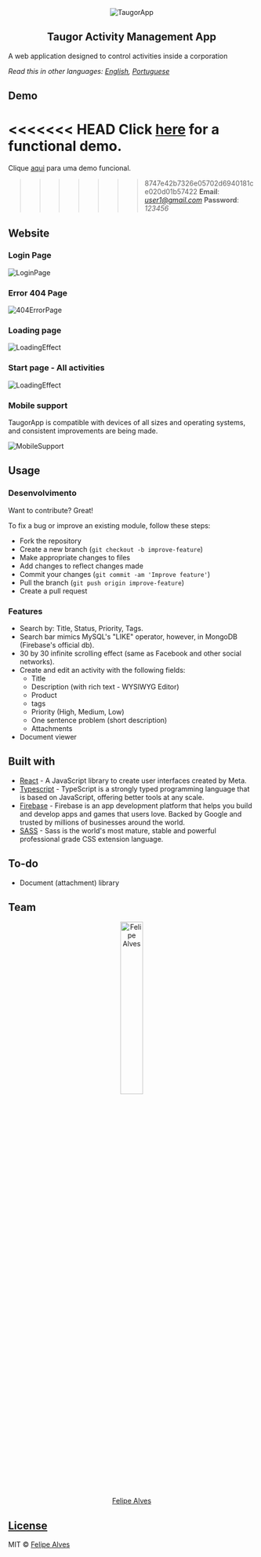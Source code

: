 <div align="center">
    <img 
        src="src/media/blue-taugor-logo.png"
        alt="TaugorApp"
    />
    <h2>Taugor Activity Management App</h2>
</div>
<p>
    A web application designed to control activities inside a corporation
</p>

<p>
    <i>Read this in other languages: <a href="README.md">English</a>, <a href="README.pt.md">Portuguese</a></i>
</p>

## Demo
<<<<<<< HEAD
Click [here](https://felipe1234-dev.github.io/taugor-app/#/login) for a functional demo.
=======
Clique [aqui](https://felipe1234-dev.github.io/taugor-app/#/login) para uma demo funcional.
>>>>>>> 8747e42b7326e05702d6940181ce020d01b57422
<b>Email</b>: <i>user1@gmail.com</i>
<b>Password</b>: <i>123456</i>


## Website

### Login Page

![LoginPage](src/media/login-page-screenshot.png)

### Error 404 Page

![404ErrorPage](src/media/404-error-page-screenshot.png)

### Loading page

![LoadingEffect](src/media/loading-effect.png)

### Start page - All activities

![LoadingEffect](src/media/start-page-screenshot.png)

### Mobile support

TaugorApp is compatible with devices of all sizes and operating systems, and consistent improvements are being made.

![MobileSupport](src/media/start-page-mobile-screenshot.png)

## Usage

### Desenvolvimento
Want to contribute? Great!

To fix a bug or improve an existing module, follow these steps:

- Fork the repository
- Create a new branch (`git checkout -b improve-feature`)
- Make appropriate changes to files
- Add changes to reflect changes made
- Commit your changes (`git commit -am 'Improve feature'`)
- Pull the branch (`git push origin improve-feature`)
- Create a pull request

### Features

* Search by: Title, Status, Priority, Tags.
* Search bar mimics MySQL's "LIKE" operator, however, in MongoDB (Firebase's official db).
* 30 by 30 infinite scrolling effect (same as Facebook and other social networks).
* Create and edit an activity with the following fields:
    * Title
    * Description (with rich text - WYSIWYG Editor)
    * Product
    * tags
    * Priority (High, Medium, Low)
    * One sentence problem (short description)
    * Attachments
* Document viewer


## Built with

- [React](https://pt-br.reactjs.org/) - A JavaScript library to create user interfaces created by Meta.
- [Typescript](https://www.typescriptlang.org/en/) - TypeScript is a strongly typed programming language that is based on JavaScript, offering better tools at any scale.
- [Firebase](https://firebase.google.com/) - Firebase is an app development platform that helps you build and develop apps and games that users love. Backed by Google and trusted by millions of businesses around the world.
- [SASS](https://sass-lang.com/) - Sass is the world's most mature, stable and powerful professional grade CSS extension language.


## To-do
- Document (attachment) library 

## Team

<div align="center">
    <a href="https://github.com/felipe1234-dev">
        <img 
            src="src/media/creator-photo.jpg"
            alt="Felipe Alves"
            width="30%"
        /> 
        <br/>
        Felipe Alves
    </a>
</div>

## [License](LICENSE.md)

MIT © [Felipe Alves](https://github.com/felipe1234-dev)
